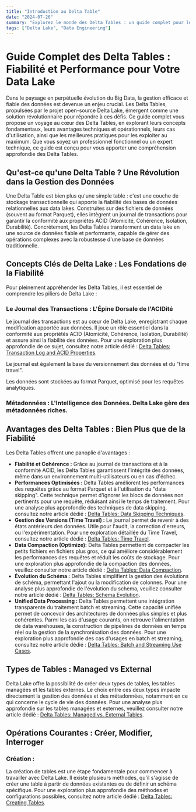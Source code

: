 ```yaml
---
title: "Introduction au Delta Table"
date: "2024-07-26"
summary: "Explorez le monde des Delta Tables : un guide complet pour les professionnels de la data, couvrant les concepts, avantages techniques et opérationnels, et les meilleures pratiques."
tags: ["Delta Lake", "Data Engineering"]
---
```


# Guide Complet des Delta Tables : Fiabilité et Performance pour Votre Data Lake

Dans le paysage en perpétuelle évolution du Big Data, la gestion efficace et fiable des données est devenue un enjeu crucial. Les Delta Tables, propulsées par le projet open-source Delta Lake, émergent comme une solution révolutionnaire pour répondre à ces défis. Ce guide complet vous propose un voyage au cœur des Delta Tables, en explorant leurs concepts fondamentaux, leurs avantages techniques et opérationnels, leurs cas d'utilisation, ainsi que les meilleures pratiques pour les exploiter au maximum. Que vous soyez un professionnel fonctionnel ou un expert technique, ce guide est conçu pour vous apporter une compréhension approfondie des Delta Tables.

## Qu'est-ce qu'une Delta Table ? Une Révolution dans la Gestion des Données

Une Delta Table est bien plus qu'une simple table : c'est une couche de stockage transactionnelle qui apporte la fiabilité des bases de données relationnelles aux data lakes. Construites sur des fichiers de données (souvent au format Parquet), elles intègrent un journal de transactions pour garantir la conformité aux propriétés ACID (Atomicité, Cohérence, Isolation, Durabilité). Concrètement, les Delta Tables transforment un data lake en une source de données fiable et performante, capable de gérer des opérations complexes avec la robustesse d'une base de données traditionnelle.

## Concepts Clés de Delta Lake : Les Fondations de la Fiabilité

Pour pleinement appréhender les Delta Tables, il est essentiel de comprendre les piliers de Delta Lake :

### Le Journal des Transactions : L'Épine Dorsale de l'ACIDité

Le journal des transactions est au cœur de Delta Lake, enregistrant chaque modification apportée aux données. Il joue un rôle essentiel dans la conformité aux propriétés ACID (Atomicité, Cohérence, Isolation, Durabilité) et assure ainsi la fiabilité des données. Pour une exploration plus approfondie de ce sujet, consultez notre article dédié : [Delta Tables: Transaction Log and ACID Properties](/blog/08-delta-tables-transaction-log-and-acid/).

Le journal est également la base du versionnement des données et du "time travel".


Les données sont stockées au format Parquet, optimisé pour les requêtes analytiques.
### Métadonnées : L'Intelligence des Données. Delta Lake gère des métadonnées riches.

## Avantages des Delta Tables : Bien Plus que de la Fiabilité
Les Delta Tables offrent une panoplie d'avantages :

*   **Fiabilité et Cohérence :** Grâce au journal de transactions et à la conformité ACID, les Delta Tables garantissent l'intégrité des données, même dans un environnement multi-utilisateurs ou en cas d'échec.
*   **Performances Optimisées :** Delta Tables améliorent les performances des requêtes grâce au format Parquet et à l'utilisation du "data skipping". Cette technique permet d'ignorer les blocs de données non pertinents pour une requête, réduisant ainsi le temps de traitement. Pour une analyse plus approfondie des techniques de data skipping, consultez notre article dédié : [Delta Tables: Data Skipping Techniques](/blog/09-delta-tables-data-skipping-techniques/).
*   **Gestion des Versions (Time Travel) :** Le journal permet de revenir à des états antérieurs des données. Utile pour l'audit, la correction d'erreurs, ou l'expérimentation.
   Pour une exploration détaillée du Time Travel, consultez notre article dédié : [Delta Tables: Time Travel](/blog/15-delta-tables-time-travel/).
*   **Data Compaction (Optimize):** Delta Tables permettent de compacter les petits fichiers en fichiers plus gros, ce qui améliore considérablement les performances des requêtes et réduit les coûts de stockage. Pour une exploration plus approfondie de la compaction des données, veuillez consulter notre article dédié : [Delta Tables: Data Compaction](/blog/17-delta-tables-data-compaction/).
*   **Évolution du Schéma :** Delta Tables simplifient la gestion des évolutions de schéma, permettant l'ajout ou la modification de colonnes. Pour une analyse plus approfondie de l'évolution du schema, veuillez consulter notre article dédié : [Delta Tables: Schema Evolution](/blog/16-delta-tables-schema-evolution/).
*   **Unified Data Processing :** Delta Tables permettent une intégration transparente du traitement batch et streaming. Cette capacité unifiée permet de concevoir des architectures de données plus simples et plus cohérentes. Parmi les cas d'usage courants, on retrouve l'alimentation de data warehouses, la construction de pipelines de données en temps réel ou la gestion de la synchronisation des données. Pour une exploration plus approfondie des cas d'usages en batch et streaming, consultez notre article dédié : [Delta Tables: Batch and Streaming Use Cases](/blog/18-delta-tables-batch-and-streaming-use-cases/).

## Types de Tables : Managed vs External 
Delta Lake offre la possibilité de créer deux types de tables, les tables managées et les tables externes. Le choix entre ces deux types impacte directement la gestion des données et des métadonnées, notamment en ce qui concerne le cycle de vie des données. Pour une analyse plus approfondie sur les tables managées et externes, veuillez consulter notre article dédié : [Delta Tables: Managed vs. External Tables](/blog/10-delta-tables-managed-vs-external-tables/).

## Opérations Courantes : Créer, Modifier, Interroger

### Création :
La création de tables est une étape fondamentale pour commencer à travailler avec Delta Lake. Il existe plusieurs méthodes, qu'il s'agisse de créer une table à partir de données existantes ou de définir un schéma spécifique. Pour une exploration plus approfondie des méthodes et configurations possibles, consultez notre article dédié : [Delta Tables: Creating Tables](/blog/11-delta-tables-creating-tables/).

